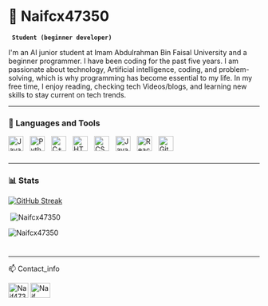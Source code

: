 # 🤖 Naifcx47350

**` Student (beginner developer)`**

I'm an AI junior student at Imam Abdulrahman Bin Faisal University and a beginner programmer. I have been coding for the past five years. I am passionate about technology, Artificial intelligence, coding, and problem-solving, which is why programming has become essential to my life. In my free time, I enjoy reading, checking tech Videos/blogs, and learning new skills to stay current on tech trends.

   <p align="left">
    
   </p>

---

### 🧰 Languages and Tools

<img align="left" alt="Java" width="30px" style="padding-right:10px;" src="https://cdn.jsdelivr.net/gh/devicons/devicon/icons/java/java-original.svg"/>
<img align="left" alt="Python" width="30px" style="padding-right:10px;" src="https://cdn.jsdelivr.net/gh/devicons/devicon/icons/python/python-plain.svg" />
<img align="left" alt="C++" width="30px" style="padding-right:10px;" src="https://cdn.jsdelivr.net/gh/devicons/devicon/icons/cplusplus/cplusplus-line.svg" />

<img align="left" alt="HTML" width="30px" style="padding-right:10px;" src="https://cdn.jsdelivr.net/gh/devicons/devicon/icons/html5/html5-plain.svg" />
<img align="left" alt="CSS" width="30px" style="padding-right:10px;" src="https://cdn.jsdelivr.net/gh/devicons/devicon/icons/css3/css3-plain.svg" />
<img align="left" alt="JavaScript" width="30px" style="padding-right:10px;" src="https://cdn.jsdelivr.net/gh/devicons/devicon/icons/javascript/javascript-plain.svg" />
<img align="left" alt="React" width="30px" style="padding-right:10px;" src="https://cdn.jsdelivr.net/gh/devicons/devicon/icons/react/react-original.svg" />

<img align="left" alt="GitHub" width="30px" style="padding-right:10px;" src="https://cdn.jsdelivr.net/gh/devicons/devicon/icons/github/github-original.svg" />

#

<br />

---

### 📊 Stats

[![GitHub Streak](http://github-readme-streak-stats.herokuapp.com?user=Naifcx47350&theme=dark&background=000000)](https://git.io/streak-stats)

<p>&nbsp;<img align="center" src="https://github-readme-stats.vercel.app/api?username=Naifcx47350&show_icons=true&locale=en&theme=dark&background" alt="Naifcx47350" /></p>

<p><img align="center" src="https://github-readme-stats.vercel.app/api/top-langs?username=Naifcx47350&show_icons=true&locale=en&layout=compact&theme=dark&background" alt="Naifcx47350" /></p>



#

---

:mailbox: Contact_info

<p align="left">

<a href="https://twitter.com/Naif4735" target="blank"><img align="center" src="https://raw.githubusercontent.com/rahuldkjain/github-profile-readme-generator/master/src/images/icons/Social/twitter.svg" alt="Naif4735" height="30" width="40" /></a> <a href="https://www.linkedin.com/in/naif-alsahabi-085720249/" target="blank"><img align="center" src="https://raw.githubusercontent.com/rahuldkjain/github-profile-readme-generator/master/src/images/icons/Social/linked-in-alt.svg" alt="Naif AlSahabi" height="30" width="40" /></a>

</p>



